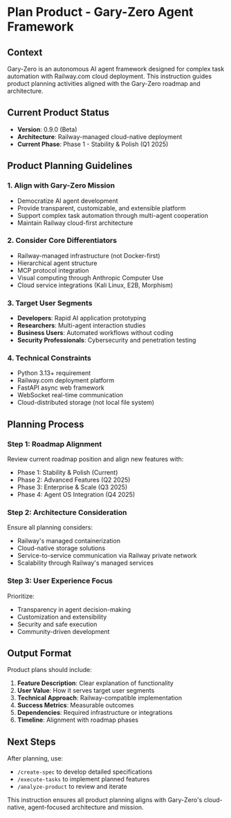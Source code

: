 # Plan Product - Gary-Zero Agent Framework

## Context

Gary-Zero is an autonomous AI agent framework designed for complex task automation with Railway.com cloud deployment. This instruction guides product planning activities aligned with the Gary-Zero roadmap and architecture.

## Current Product Status

- **Version**: 0.9.0 (Beta)
- **Architecture**: Railway-managed cloud-native deployment
- **Current Phase**: Phase 1 - Stability & Polish (Q1 2025)

## Product Planning Guidelines

### 1. Align with Gary-Zero Mission

- Democratize AI agent development
- Provide transparent, customizable, and extensible platform
- Support complex task automation through multi-agent cooperation
- Maintain Railway cloud-first architecture

### 2. Consider Core Differentiators

- Railway-managed infrastructure (not Docker-first)
- Hierarchical agent structure
- MCP protocol integration
- Visual computing through Anthropic Computer Use
- Cloud service integrations (Kali Linux, E2B, Morphism)

### 3. Target User Segments

- **Developers**: Rapid AI application prototyping
- **Researchers**: Multi-agent interaction studies
- **Business Users**: Automated workflows without coding
- **Security Professionals**: Cybersecurity and penetration testing

### 4. Technical Constraints

- Python 3.13+ requirement
- Railway.com deployment platform
- FastAPI async web framework
- WebSocket real-time communication
- Cloud-distributed storage (not local file system)

## Planning Process

### Step 1: Roadmap Alignment

Review current roadmap position and align new features with:
- Phase 1: Stability & Polish (Current)
- Phase 2: Advanced Features (Q2 2025)
- Phase 3: Enterprise & Scale (Q3 2025)
- Phase 4: Agent OS Integration (Q4 2025)

### Step 2: Architecture Consideration

Ensure all planning considers:
- Railway's managed containerization
- Cloud-native storage solutions
- Service-to-service communication via Railway private network
- Scalability through Railway's managed services

### Step 3: User Experience Focus

Prioritize:
- Transparency in agent decision-making
- Customization and extensibility
- Security and safe execution
- Community-driven development

## Output Format

Product plans should include:
1. **Feature Description**: Clear explanation of functionality
2. **User Value**: How it serves target user segments
3. **Technical Approach**: Railway-compatible implementation
4. **Success Metrics**: Measurable outcomes
5. **Dependencies**: Required infrastructure or integrations
6. **Timeline**: Alignment with roadmap phases

## Next Steps

After planning, use:
- `/create-spec` to develop detailed specifications
- `/execute-tasks` to implement planned features
- `/analyze-product` to review and iterate

This instruction ensures all product planning aligns with Gary-Zero's cloud-native, agent-focused architecture and mission.
